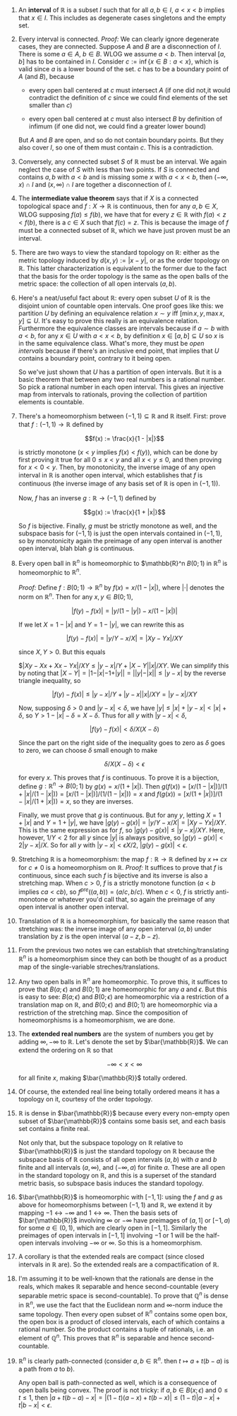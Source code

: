 1. An **interval** of $\mathbb{R}$ is a subset $I$ such that for all $a, b \in I$, $a < x < b$ implies that $x \in I$. This includes as degenerate cases singletons and the empty set.

2. Every interval is connected. *Proof:* We can clearly ignore degenerate cases, they are connected. Suppose $A$ and $B$ are a disconnection of $I$. There is some $a \in A$, $b \in B$. WLOG we assume $a < b$. Then interval $[a, b]$ has to be contained in $I$.
Consider $c := \inf \{ x \in B : a < x \}$, which is valid since $a$ is a lower bound of the set. $c$ has to be a boundary point of $A$ (and $B$), because

     - every open ball centered at $c$ must intersect $A$ (if one did not,it would contradict the definition of $c$ since we could find elements of the set smaller than $c$)

     - every open ball centered at $c$ must also intersect $B$ by definition of infimum (if one did not, we could find a greater lower bound)

    But $A$ and $B$ are open, and so do not contain boundary points. But they also cover $I$, so one of them must contain $c$. This is a contradiction.

3. Conversely, any connected subset $S$ of $\mathbb{R}$ must be an interval. We again neglect the case of $S$ with less than two points. If $S$ is connected and contains $a, b$ with $a < b$ and is missing some $x$ with $a < x < b$, then $(- \infty, x) \cap I$ and $(x, \infty) \cap I$ are together a disconnection of $I$.

4. The **intermediate value theorem** says that if $X$ is a connected topological space and $f: X \to \mathbb{R}$ is continuous, then for any $a, b \in X$, WLOG supposing $f(a) \leq f(b)$, we have that for every $z \in \mathbb{R}$ with $f(a) < z < f(b)$, there is a $c \in X$ such that $f(c) = z$. This is because the image of $f$ must be a connected subset of $\mathbb{R}$, which we have just proven must be an interval.

5. There are two ways to view the standard topology on $\mathbb{R}$: either as the metric topology induced by $d(x, y) := |x - y|$, or as the order topology on $\mathbb{R}$. This latter characterization is equivalent to the former due to the fact that the basis for the order topology is the same as the open balls of the metric space: the collection of all open intervals $(a, b)$.

6. Here's a neat/useful fact about $\mathbb{R}$: every open subset $U$ of $\mathbb{R}$ is the disjoint union of countable open intervals. One proof goes like this: we partition $U$ by defining an equivalence relation $x \sim y$ iff $[\min{x,y}, \max{x,y}] \subseteq U$. It's easy to prove this really is an equivalence relation. Furthermore the equivalence classes are intervals because if $a \sim b$ with $a < b$, for any $x \in U$ with $a < x < b$, by definition $x \in [a, b] \subseteq U$ so $x$ is in the same equivalence class. What's more, they must be *open intervals* because if there's an inclusive end point, that implies that $U$ contains a boundary point, contrary to it being open.

    So we've just shown that $U$ has a partition of open intervals. But it is a basic theorem that between any two real numbers is a rational number. So pick a rational number in each open interval. This gives an injective map from intervals to rationals, proving the collection of partition elements is countable.

7. There's a homeomorphism between $(-1, 1) \subseteq \mathbb{R}$ and $\mathbb{R}$ itself. First: prove that $f: (-1, 1) \to \mathbb{R}$ defined by

    $$f(x) := \frac{x}{1 - |x|}$$

    is strictly monotone ($x < y$ implies $f(x) < f(y)$), which can be done by first proving it true for all $0 \leq x < y$ and all $x < y \leq 0$, and then proving for $x < 0 < y$. Then, by monotonicity, the inverse image of any open interval in $\mathbb{R}$ is another open interval, which establishes that $f$ is continuous (the inverse image of any basis set of $\mathbb{R}$ is open in $(-1, 1)$).

    Now, $f$ has an inverse $g: \mathbb{R} \to (-1, 1)$ defined by

    $$g(x) := \frac{x}{1 + |x|}$$

    So $f$ is bijective. Finally, $g$ must be strictly monotone as well, and the subspace basis for $(-1, 1)$ is just the open intervals contained in $(-1, 1)$, so by monotonicity again the preimage of any open interval is another open interval, blah blah $g$ is continuous.

8. Every open ball in $\mathbb{R}^n$ is homeomorphic to $\mathbb{R}^n
$B(0; 1)$ in $\mathbb{R}^n$ is homeomorphic to $\mathbb{R}^n$.

    *Proof:* Define $f: B(0; 1) \to \mathbb{R}^n$ by $f(x) = x/(1 - |x|)$, where $| \cdot |$ denotes the norm on $\mathbb{R}^n$. Then for any $x, y \in B(0; 1)$,

    $$|f(y) - f(x)| = |y/(1 - |y|) - x/(1 - |x|)|$$

    If we let $X = 1 - |x|$ and $Y = 1 - |y|$, we can rewrite this as

    $$|f(y) - f(x)| = |y/Y - x/X| = |Xy - Yx| / XY$$

    since $X, Y > 0$. But this equals

    $$|Xy - Xx + Xx - Yx| / XY \leq |y - x| / Y + |X - Y| |x| / XY$. We can simplify this by noting that $|X - Y| = |1 - |x| - 1 + |y|| = ||y| - |x|| \leq |y - x|$ by the reverse triangle inequality, so

    $$|f(y) - f(x)| \leq |y - x| / Y + |y - x| |x| / XY = |y - x| / XY$$

    Now, supposing $\delta > 0$ and $|y - x| < \delta$, we have $|y| \leq |x| + |y - x| < |x| + \delta$, so $Y > 1 - |x| - \delta = X - \delta$. Thus for all $y$ with $|y - x| < \delta$,

    $$|f(y) - f(x)| < \delta / X(X - \delta)$$

    Since the part on the right side of the inequality goes to zero as $\delta$ goes to zero, we can choose $\delta$ small enough to make

    $$\delta / X(X - \delta) < \epsilon$$

    for every $x$. This proves that $f$ is continuous. To prove it is a bijection, define $g: \mathbb{R}^n \to B(0; 1)$ by $g(x) = x / (1 + |x|)$. Then $g(f(x)) = [x/(1 - |x|)] / (1 + |x| / (1 - |x|)) = [x/(1 - |x|)] / (1 / (1 - |x|)) = x$ and $f(g(x)) = [x/(1 + |x|)] / (1 - |x| / (1 + |x|)) = x$, so they are inverses.

    Finally, we must prove that $g$ is continuous. But for any $y$, letting $X = 1 + |x|$ and $Y = 1 + |y|$, we have $|g(y) - g(x)| = |y/Y - x/X| = |Xy - Yx| / XY$. This is the same expression as for $f$, so $|g(y) - g(x)| \leq |y - x| / XY$. Here, however, $1 / Y < 2$ for all $y$ since $|y|$ is always positive, so $|g(y) - g(x)| < 2 |y - x| / X$. So for all $y$ with $|y - x| < \epsilon X / 2$, $|g(y) - g(x)| < \epsilon$.


9. Stretching $\mathbb{R}$ is a homeomorphism: the map $f: \mathbb{R} \to \mathbb{R}$ defined by $x \mapsto cx$ for $c \neq 0$ is a homeomorphism on $\mathbb{R}$. *Proof:* It suffices to prove that $f$ is continuous, since each such $f$ is bijective and its inverse is also a stretching map. When $c > 0$, $f$ is a strictly monotone function ($a < b$ implies $ca < cb$), so $f^{pre}((a, b)) = (a/c, b/c)$. When $c < 0$, $f$ is strictly anti-monotone or whatever you'd call that, so again the preimage of any open interval is another open interval.

10. Translation of $\mathbb{R}$ is a homeomorphism, for basically the same reason that stretching was: the inverse image of any open interval $(a, b)$ under translation by $z$ is the open interval $(a - z, b - z)$.

11. From the previous two notes we can establish that stretching/translating $\mathbb{R}^n$ is a homeomorphism since they can both be thought of as a product map of the single-variable streches/translations.

12. Any two open balls in $\mathbb{R}^n$ are homeomorphic. To prove this, it suffices to prove that $B(a; \epsilon)$ and $B(0; 1)$ are homeomorphic for any $a$ and $\epsilon$. But this is easy to see: $B(a; \epsilon)$ and $B(0; \epsilon)$ are homeomorphic via a restriction of a translation map on $\mathbb{R}$, and $B(0; \epsilon)$ and $B(0; 1)$ are homeomorphic via a restriction of the stretching map. Since the composition of homeomorphisms is a homeomorphism, we are done.


13. The **extended real numbers** are the system of numbers you get by adding $\infty, -\infty$ to $\mathbb{R}$. Let's denote the set by $\bar{\mathbb{R}}$. We can extend the ordering on $\mathbb{R}$ so that

    $$-\infty < x < \infty$$

    for all finite $x$, making $\bar{\mathbb{R}}$ totally ordered.

14. Of course, the extended real line being totally ordered means it has a topology on it, courtesy of the order topology.

15. $\mathbb{R}$ is dense in $\bar{\mathbb{R}}$ because every every non-empty open subset of $\bar\{\mathbb{R}}$ contains some basis set, and each basis set contains a finite real.

    Not only that, but the subspace topology on $\mathbb{R}$ relative to $\bar{\mathbb{R}}$ is just the standard topology on $\mathbb{R}$ because the subspace basis of $\mathbb{R}$ consists of all open intervals $(a, b)$ with $a$ and $b$ finite and all intervals $(a, \infty)$, and $(-\infty, a)$ for finite $a$. These are all open in the standard topology on $\mathbb{R}$, and this is a superset of the standard metric basis, so subspace basis induces the standard topology.


16. $\bar{\mathbb{R}}$ is homeomorphic with $[-1, 1]$: using the $f$ and $g$ as above for homeomorphisms between $(-1, 1)$ and $\mathbb{R}$, we extend it by mapping $-1 \leftrightarrow -\infty$ and $1 \leftrightarrow \infty$. Then the basis sets of $\bar{\mathbb{R}}$ involving $\infty$ or $-\infty$ have preimages of $(a, 1]$ or $[-1, a)$ for some $a \in (0, 1)$, which are clearly open in $[-1, 1]$. Similarly the preimages of open intervals in $[-1, 1]$ involving $-1$ or $1$ will be the half-open intervals involving $-\infty$ or $\infty$. So this is a homeomorphism.

17. A corollary is that the extended reals are compact (since closed intervals in $\mathbb{R}$ are). So the extended reals are a compactification of $\mathbb{R}$.


18. I'm assuming it to be well-known that the rationals are dense in the reals, which makes $\mathbb{R}$ separable and hence second-countable (every separable metric space is second-countable). To prove that $\mathbb{Q}^n$ is dense in $\mathbb{R}^n$, we use the fact that the Euclidean norm and $\infty$-norm induce the same topology. Then every open subset of $\mathbb{R}^n$ contains some open box, the open box is a product of closed intervals, each of which contains a rational number. So the product contains a tuple of rationals, i.e. an element of $\mathbb{Q}^n$. This proves that $\mathbb{R}^n$ is separable and hence second-countable.

19. $\mathbb{R}^n$ is clearly path-connected (consider $a, b \in \mathbb{R}^n$. then $t \mapsto a + t(b-a)$ is a path from $a$ to $b$).

    Any open ball is path-connected as well, which is a consequence of open balls being convex. The proof is not tricky: if $a, b \in B(x; \epsilon)$ and $0 \leq t \leq 1$, then $|a + t(b-a) - x| = |(1-t)(a-x) + t(b-x)| \leq (1-t) |a-x| + t |b-x| < \epsilon$.
